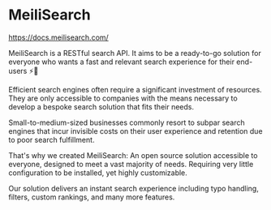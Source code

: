 # MeiliSearch

https://docs.meilisearch.com/

MeiliSearch is a RESTful search API. It aims to be a ready-to-go solution for everyone who wants a fast and relevant search experience for their end-users ⚡️🔎

Efficient search engines often require a significant investment of resources. They are only accessible to companies with the means necessary to develop a bespoke search solution that fits their needs.

Small-to-medium-sized businesses commonly resort to subpar search engines that incur invisible costs on their user experience and retention due to poor search fulfillment.

That's why we created MeiliSearch: An open source solution accessible to everyone, designed to meet a vast majority of needs. Requiring very little configuration to be installed, yet highly customizable.

Our solution delivers an instant search experience including typo handling, filters, custom rankings, and many more features.
